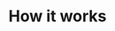 ---
slug: /simple-sensor/simple-fire-sensor/simple-fire-sensor-how-it-works
title: How it works
id: simple-fire-sensor-how-it-works
hide_title: False
---